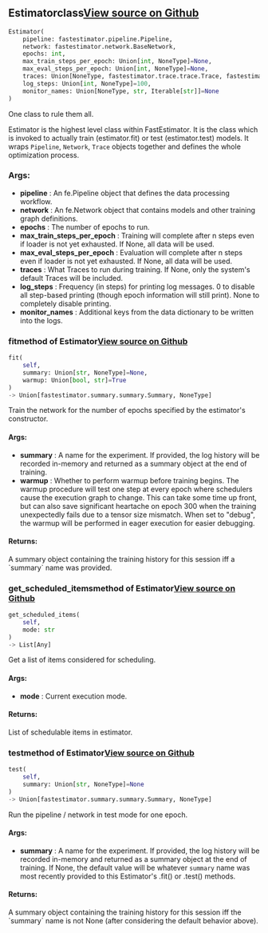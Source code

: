 ## Estimator<span class="tag">class</span><a class="sourcelink" href=https://github.com/fastestimator/fastestimator/blob/r1.1/fastestimator/estimator.py/#L45-L426>View source on Github</a>
```python
Estimator(
	pipeline: fastestimator.pipeline.Pipeline,
	network: fastestimator.network.BaseNetwork,
	epochs: int,
	max_train_steps_per_epoch: Union[int, NoneType]=None,
	max_eval_steps_per_epoch: Union[int, NoneType]=None,
	traces: Union[NoneType, fastestimator.trace.trace.Trace, fastestimator.schedule.schedule.Scheduler[fastestimator.trace.trace.Trace], Iterable[Union[fastestimator.trace.trace.Trace, fastestimator.schedule.schedule.Scheduler[fastestimator.trace.trace.Trace]]]]=None,
	log_steps: Union[int, NoneType]=100,
	monitor_names: Union[NoneType, str, Iterable[str]]=None
)
```
One class to rule them all.

Estimator is the highest level class within FastEstimator. It is the class which is invoked to actually train
(estimator.fit) or test (estimator.test) models. It wraps `Pipeline`, `Network`, `Trace` objects together and
defines the whole optimization process.


<h3>Args:</h3>

* **pipeline** :  An fe.Pipeline object that defines the data processing workflow.
* **network** :  An fe.Network object that contains models and other training graph definitions.
* **epochs** :  The number of epochs to run.
* **max_train_steps_per_epoch** :  Training will complete after n steps even if loader is not yet exhausted. If None,        all data will be used.
* **max_eval_steps_per_epoch** :  Evaluation will complete after n steps even if loader is not yet exhausted. If None,        all data will be used.
* **traces** :  What Traces to run during training. If None, only the system's default Traces will be included.
* **log_steps** :  Frequency (in steps) for printing log messages. 0 to disable all step-based printing (though epoch        information will still print). None to completely disable printing.
* **monitor_names** :  Additional keys from the data dictionary to be written into the logs.

### fit<span class="tag">method of Estimator</span><a class="sourcelink" href=https://github.com/fastestimator/fastestimator/blob/r1.1/fastestimator/estimator.py/#L103-L123>View source on Github</a>
```python
fit(
	self,
	summary: Union[str, NoneType]=None,
	warmup: Union[bool, str]=True
)
-> Union[fastestimator.summary.summary.Summary, NoneType]
```
Train the network for the number of epochs specified by the estimator's constructor.


<h4>Args:</h4>

* **summary** :  A name for the experiment. If provided, the log history will be recorded in-memory and returned as        a summary object at the end of training.
* **warmup** :  Whether to perform warmup before training begins. The warmup procedure will test one step at every        epoch where schedulers cause the execution graph to change. This can take some time up front, but can        also save significant heartache on epoch 300 when the training unexpectedly fails due to a tensor size        mismatch. When set to "debug", the warmup will be performed in eager execution for easier debugging.

<h4>Returns:</h4>
    A summary object containing the training history for this session iff a `summary` name was provided.

### get_scheduled_items<span class="tag">method of Estimator</span><a class="sourcelink" href=https://github.com/fastestimator/fastestimator/blob/r1.1/fastestimator/estimator.py/#L223-L232>View source on Github</a>
```python
get_scheduled_items(
	self,
	mode: str
)
-> List[Any]
```
Get a list of items considered for scheduling.


<h4>Args:</h4>

* **mode** :  Current execution mode.

<h4>Returns:</h4>
    List of schedulable items in estimator.

### test<span class="tag">method of Estimator</span><a class="sourcelink" href=https://github.com/fastestimator/fastestimator/blob/r1.1/fastestimator/estimator.py/#L157-L172>View source on Github</a>
```python
test(
	self,
	summary: Union[str, NoneType]=None
)
-> Union[fastestimator.summary.summary.Summary, NoneType]
```
Run the pipeline / network in test mode for one epoch.


<h4>Args:</h4>

* **summary** :  A name for the experiment. If provided, the log history will be recorded in-memory and returned as        a summary object at the end of training. If None, the default value will be whatever `summary` name was        most recently provided to this Estimator's .fit() or .test() methods.

<h4>Returns:</h4>
    A summary object containing the training history for this session iff the `summary` name is not None (after    considering the default behavior above).



